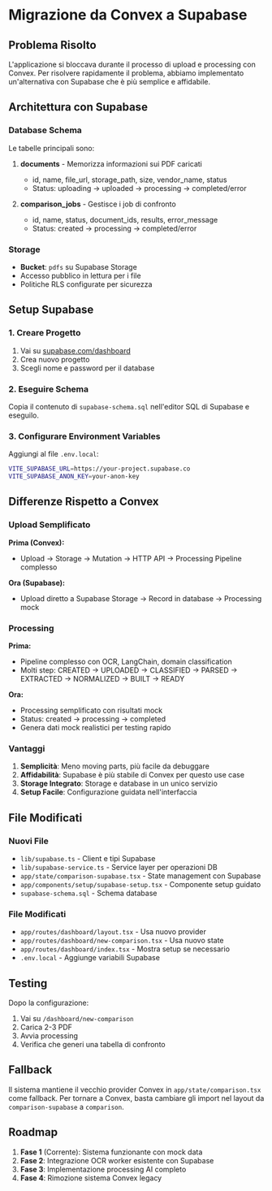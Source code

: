 # Migrazione da Convex a Supabase

## Problema Risolto

L'applicazione si bloccava durante il processo di upload e processing con Convex. Per risolvere rapidamente il problema, abbiamo implementato un'alternativa con Supabase che è più semplice e affidabile.

## Architettura con Supabase

### Database Schema

Le tabelle principali sono:

1. **documents** - Memorizza informazioni sui PDF caricati
   - id, name, file_url, storage_path, size, vendor_name, status
   - Status: uploading → uploaded → processing → completed/error

2. **comparison_jobs** - Gestisce i job di confronto
   - id, name, status, document_ids, results, error_message
   - Status: created → processing → completed/error

### Storage

- **Bucket**: `pdfs` su Supabase Storage
- Accesso pubblico in lettura per i file
- Politiche RLS configurate per sicurezza

## Setup Supabase

### 1. Creare Progetto

1. Vai su [supabase.com/dashboard](https://supabase.com/dashboard)
2. Crea nuovo progetto
3. Scegli nome e password per il database

### 2. Eseguire Schema

Copia il contenuto di `supabase-schema.sql` nell'editor SQL di Supabase e eseguilo.

### 3. Configurare Environment Variables

Aggiungi al file `.env.local`:

```bash
VITE_SUPABASE_URL=https://your-project.supabase.co
VITE_SUPABASE_ANON_KEY=your-anon-key
```

## Differenze Rispetto a Convex

### Upload Semplificato

**Prima (Convex):**
- Upload → Storage → Mutation → HTTP API → Processing Pipeline complesso

**Ora (Supabase):**
- Upload diretto a Supabase Storage → Record in database → Processing mock

### Processing

**Prima:**
- Pipeline complesso con OCR, LangChain, domain classification
- Molti step: CREATED → UPLOADED → CLASSIFIED → PARSED → EXTRACTED → NORMALIZED → BUILT → READY

**Ora:**
- Processing semplificato con risultati mock
- Status: created → processing → completed
- Genera dati mock realistici per testing rapido

### Vantaggi

1. **Semplicità**: Meno moving parts, più facile da debuggare
2. **Affidabilità**: Supabase è più stabile di Convex per questo use case
3. **Storage Integrato**: Storage e database in un unico servizio
4. **Setup Facile**: Configurazione guidata nell'interfaccia

## File Modificati

### Nuovi File
- `lib/supabase.ts` - Client e tipi Supabase
- `lib/supabase-service.ts` - Service layer per operazioni DB
- `app/state/comparison-supabase.tsx` - State management con Supabase
- `app/components/setup/supabase-setup.tsx` - Componente setup guidato
- `supabase-schema.sql` - Schema database

### File Modificati
- `app/routes/dashboard/layout.tsx` - Usa nuovo provider
- `app/routes/dashboard/new-comparison.tsx` - Usa nuovo state
- `app/routes/dashboard/index.tsx` - Mostra setup se necessario
- `.env.local` - Aggiunge variabili Supabase

## Testing

Dopo la configurazione:

1. Vai su `/dashboard/new-comparison`
2. Carica 2-3 PDF
3. Avvia processing
4. Verifica che generi una tabella di confronto

## Fallback

Il sistema mantiene il vecchio provider Convex in `app/state/comparison.tsx` come fallback. Per tornare a Convex, basta cambiare gli import nel layout da `comparison-supabase` a `comparison`.

## Roadmap

1. **Fase 1** (Corrente): Sistema funzionante con mock data
2. **Fase 2**: Integrazione OCR worker esistente con Supabase
3. **Fase 3**: Implementazione processing AI completo
4. **Fase 4**: Rimozione sistema Convex legacy
